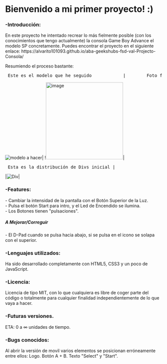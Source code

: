 <h1> Bienvenido a mi primer proyecto! :) </h1>

<h3>-Introducción:</h3>
En este proyecto he intentado recrear lo más fielmente posible (con los conocimientos que tengo actualmente) la consola Game Boy Advance el modelo SP concretamente.
Puedes encontrar el proyecto en el siguiente enlace: 
https://alvarito101093.github.io/aba-geekshubs-fsd-val-Projecto-Consola/

Resumiendo el proceso bastante:

<pre> Este es el modelo que he seguido            |        Foto finish!!!           |</pre>

![modelo a hacer](https://user-images.githubusercontent.com/122753448/214079312-6c615a70-1a4a-43e7-b142-4e19e50c39db.png)|
!<img width="248" alt="image" src="https://github.com/AlvaroBernabe/aba-geekshubs-fsd-val-Projecto-Consola/assets/122753448/120fd036-ebe1-400c-a2f7-0fd0ea135de5">|

<pre> Esta es la distribución de Divs inicial | </pre>
|![Div](https://user-images.githubusercontent.com/122753448/214079203-80b6390f-5d46-4f90-b02e-bf28f4b1e475.png)| 

<h3>-Features:</h3>
- Cambiar la intensidad de la pantalla con el Botón Superior de la Luz.
<br />
- Pulsa el botón Start para intro, y el Led de Encendido se ilumina.
<br />
- Los Botones tienen "pulsaciones".

<h5>A Mejorar/Correguir</h5>
- El D-Pad cuando se pulsa hacia abajo, si se pulsa en el icono se solapa con el superior.

<h3>-Lenguajes utilizados:</h3>
Ha sido desarrollado completamente con HTML5, CSS3 y un poco de JavaScript.

<h3>-Licencia:</h3>
Licencia de tipo MIT, con lo que cualquiera es libre de coger parte del código o totalmente para cualquier finalidad independientemente de lo que vaya a hacer.


<h3>-Futuras versiones.</h3>
ETA: 0 a ∞ unidades de tiempo.

<h3>-Bugs conocidos:</h3>
Al abrir la versión de movil varios elementos se posicionan erróneamente entre ellos:
Logo.
Botón A + B.
Texto "Select" y "Start".
